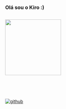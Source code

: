 ### Olá sou o Kiro :)
<div>
  
##
  
</div>
<div>
  <img height="180em" src="https://github-readme-stats.vercel.app/api/top-langs/?username=Ph-Carvalho&layout=compact&langs_count=7&theme=dracula"/>
</div>
<div>
  
##
  
</div>
<div>
  <img align="center" alt "html5" src="https://img.shields.io/badge/HTML-282828?style=for-the-badge&logo=html5&logoColor=FF4500">
  <img align="center" alt "css"  src="https://img.shields.io/badge/CSS-282828?&style=for-the-badge&logo=css3&logoColor=4682B4">
  <img align="center" alt "javascript"  src="https://img.shields.io/badge/JavaScript-282828?style=for-the-badge&logo=javascript&logoColor=F7DF1E">
</div>
<div>
  
##
  
</div>
<div>
  <a href="https://github.com/KiroDevs" target="_blank">
  <img src="https://img.shields.io/badge/GitHub-100000?style=for-the-badge&logo=github&logoColor=white" alt ="github">
   </a>
</div>
 <div>
  
##
  
</div>

